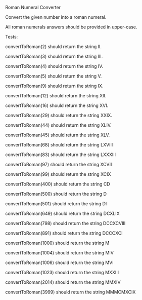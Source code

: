 Roman Numeral Converter

Convert the given number into a roman numeral.

All roman numerals answers should be provided in upper-case.

Tests:

convertToRoman(2) should return the string II.

convertToRoman(3) should return the string III.

convertToRoman(4) should return the string IV.

convertToRoman(5) should return the string V.

convertToRoman(9) should return the string IX.

convertToRoman(12) should return the string XII.

convertToRoman(16) should return the string XVI.

convertToRoman(29) should return the string XXIX.

convertToRoman(44) should return the string XLIV.

convertToRoman(45) should return the string XLV.

convertToRoman(68) should return the string LXVIII

convertToRoman(83) should return the string LXXXIII

convertToRoman(97) should return the string XCVII

convertToRoman(99) should return the string XCIX

convertToRoman(400) should return the string CD

convertToRoman(500) should return the string D

convertToRoman(501) should return the string DI

convertToRoman(649) should return the string DCXLIX

convertToRoman(798) should return the string DCCXCVIII

convertToRoman(891) should return the string DCCCXCI

convertToRoman(1000) should return the string M

convertToRoman(1004) should return the string MIV

convertToRoman(1006) should return the string MVI

convertToRoman(1023) should return the string MXXIII

convertToRoman(2014) should return the string MMXIV

convertToRoman(3999) should return the string MMMCMXCIX